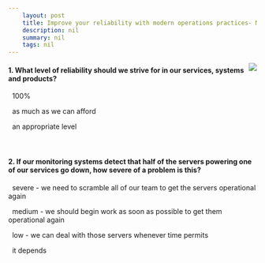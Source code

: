 ```yaml
---
    layout: post
    title: Improve your reliability with modern operations practices- Monitoring - Changing the frame
    description: nil
    summary: nil
    tags: nil
---
```



 <a target="_blank" href="https://docs.microsoft.com/en-us/learn/modules/improve-reliability-monitoring/4-change-frame/"><i class="fas fa-external-link-alt"></i> </a>
 <img align="right" src="https://docs.microsoft.com/en-us/learn/achievements/improve-reliability-monitoring.svg">
####  1. What level of reliability should we strive for in our services, systems and products?


<i class='far fa-square'></i> &nbsp;&nbsp;100\%

<i class='far fa-square'></i> &nbsp;&nbsp;as much as we can afford

<i class='fas fa-check-square' style='color: Dodgerblue;'></i> &nbsp;&nbsp;an appropriate level
<br />
<br />
<br />

####  2. If our monitoring systems detect that half of the servers powering one of our services go down, how severe of a problem is this?


<i class='far fa-square'></i> &nbsp;&nbsp;severe - we need to scramble all of our team to get the servers operational again

<i class='far fa-square'></i> &nbsp;&nbsp;medium - we should begin work as soon as possible to get them operational again

<i class='far fa-square'></i> &nbsp;&nbsp;low - we can deal with those servers whenever time permits

<i class='fas fa-check-square' style='color: Dodgerblue;'></i> &nbsp;&nbsp;it depends
<br />
<br />
<br />
